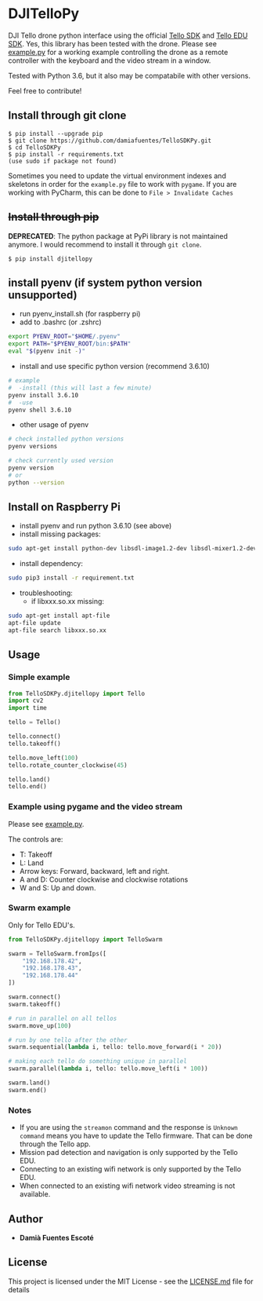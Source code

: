 # DJITelloPy
DJI Tello drone python interface using the official [Tello SDK](https://dl-cdn.ryzerobotics.com/downloads/tello/20180910/Tello%20SDK%20Documentation%20EN_1.3.pdf) and [Tello EDU SDK](https://dl-cdn.ryzerobotics.com/downloads/Tello/Tello%20SDK%202.0%20User%20Guide.pdf). Yes, this library has been tested with the drone. 
Please see [example.py](https://github.com/damiafuentes/TelloSDKPy/blob/master/example.py) for a working example controlling the drone as a remote controller with the keyboard and the video stream in a window.  

Tested with Python 3.6, but it also may be compatabile with other versions.

Feel free to contribute!

## Install through git clone
```
$ pip install --upgrade pip
$ git clone https://github.com/damiafuentes/TelloSDKPy.git
$ cd TelloSDKPy
$ pip install -r requirements.txt
(use sudo if package not found)
```
Sometimes you need to update the virtual environment indexes and skeletons in order for the `example.py` file to work with `pygame`. If you are working with PyCharm, this can be done to ```File > Invalidate Caches```

## ~~Install through pip~~
**DEPRECATED**: The python package at PyPi library is not maintained anymore. I would recommend to install it through ``git clone``.
```
$ pip install djitellopy
```

## install pyenv (if system python version unsupported)
* run pyenv_install.sh (for raspberry pi)
* add to .bashrc (or .zshrc)
```sh
export PYENV_ROOT="$HOME/.pyenv"
export PATH="$PYENV_ROOT/bin:$PATH"
eval "$(pyenv init -)"
```
* install and use specific python version (recommend 3.6.10)
```sh
# example
#  -install (this will last a few minute)
pyenv install 3.6.10
#  -use
pyenv shell 3.6.10
```
* other usage of pyenv
```sh
# check installed python versions
pyenv versions 

# check currently used version
pyenv version
# or
python --version
```

## Install on Raspberry Pi
* install pyenv and run python 3.6.10 (see above)
* install missing packages:
```sh
sudo apt-get install python-dev libsdl-image1.2-dev libsdl-mixer1.2-dev libsdl-ttf2.0-dev libsdl1.2-dev libsmpeg-dev python-numpy subversion libportmidi-dev ffmpeg libswscale-dev libavformat-dev libavcodec-dev libatlas3-base libjasper1 libqtgui4 libqt4-test
```
* install dependency:
```sh
sudo pip3 install -r requirement.txt
```
* troubleshooting:
  * if libxxx.so.xx missing:
```sh
sudo apt-get install apt-file
apt-file update
apt-file search libxxx.so.xx
```


## Usage

### Simple example

```python
from TelloSDKPy.djitellopy import Tello
import cv2
import time

tello = Tello()

tello.connect()
tello.takeoff()

tello.move_left(100)
tello.rotate_counter_clockwise(45)

tello.land()
tello.end()
```

### Example using pygame and the video stream
Please see [example.py](https://github.com/damiafuentes/TelloSDKPy/blob/master/example.py). 

The controls are:
- T: Takeoff
- L: Land
- Arrow keys: Forward, backward, left and right.
- A and D: Counter clockwise and clockwise rotations
- W and S: Up and down.

### Swarm example
Only for Tello EDU's.
```python
from TelloSDKPy.djitellopy import TelloSwarm

swarm = TelloSwarm.fromIps([
    "192.168.178.42",
    "192.168.178.43",
    "192.168.178.44"
])

swarm.connect()
swarm.takeoff()

# run in parallel on all tellos
swarm.move_up(100)

# run by one tello after the other
swarm.sequential(lambda i, tello: tello.move_forward(i * 20))

# making each tello do something unique in parallel
swarm.parallel(lambda i, tello: tello.move_left(i * 100))

swarm.land()
swarm.end()
```

### Notes
- If you are using the ```streamon``` command and the response is ```Unknown command``` means you have to update the Tello firmware. That can be done through the Tello app.
- Mission pad detection and navigation is only supported by the Tello EDU.
- Connecting to an existing wifi network is only supported by the Tello EDU.
- When connected to an existing wifi network video streaming is not available.

## Author

* **Damià Fuentes Escoté** 

## License

This project is licensed under the MIT License - see the [LICENSE.md](https://github.com/damiafuentes/TelloSDKPy/blob/master/LICENSE) file for details

